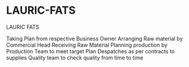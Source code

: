 # LAURIC-FATS
LAURIC FATS

Taking Plan from respective Business Owner
Arranging Raw material by Commercial Head
Receiving Raw Material
Planning production by Production Team to meet target
Plan Despatches as per contracts to supplies
Quality team to check quality from time to time 
